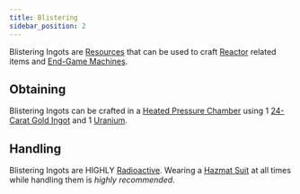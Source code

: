 ```yaml
---
title: Blistering
sidebar_position: 2
---
```


Blistering Ingots are [Resources](/docs/Slimefun/Resources) that can be used to craft [Reactor](Electric-Machines#energy-generation) related items and [End-Game Machines](Electric-Machines).

## Obtaining

Blistering Ingots can be crafted in a [Heated Pressure Chamber](Heated-Pressure-Chamber) using 1 [24-Carat Gold Ingot](Gold-Ingot) and 1 [Uranium](Uranium).

## Handling

Blistering Ingots are HIGHLY [Radioactive](Radiation). Wearing a [Hazmat Suit](Armor#hazmat-suit) at all times while handling them is *highly recommended*.
